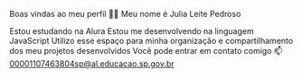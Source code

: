 Boas vindas ao meu perfil 💙💙
Meu nome é Julia Leite Pedroso

Estou estudando na Alura
Estou me desenvolvendo na linguagem JavaScript
Utilizo esse espaço para minha organização e compartilhamento dos meu projetos desenvolvidos
Você pode entrar em contato comigo 📫
00001107463804sp@al.educacao.sp.gov.br
